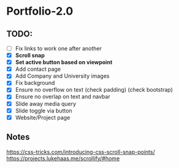 # Portfolio-2.0
## TODO:
- [ ] Fix links to work one after another
- [x] **Scroll snap**
- [x] **Set active button based on viewpoint**
- [x] Add contact page
- [x] Add Company and University images
- [x] Fix background
- [x] Ensure no overflow on text (check padding) (check bootstrap)
- [x] Ensure no overlap on text and navbar
- [x] Slide away media query
- [x] Slide toggle via button
- [x] Website/Project page

## Notes
https://css-tricks.com/introducing-css-scroll-snap-points/
https://projects.lukehaas.me/scrollify/#home

